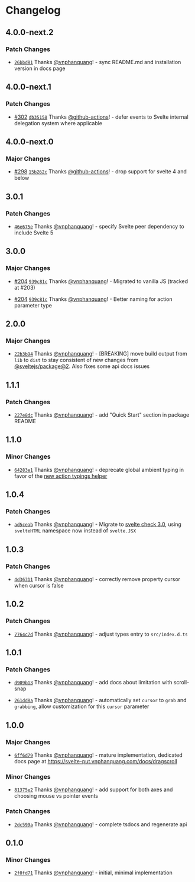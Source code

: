 # Changelog

## 4.0.0-next.2

### Patch Changes

- [`26bbd81`](https://github.com/vnphanquang/svelte-put/commit/26bbd813c1e65ead04d5d6bcb29b97a34045646b) Thanks [@vnphanquang](https://github.com/vnphanquang)! - sync README.md and installation version in docs page

## 4.0.0-next.1

### Patch Changes

- [#302](https://github.com/vnphanquang/svelte-put/pull/302) [`db35158`](https://github.com/vnphanquang/svelte-put/commit/db351580dfb3eea612be5435be1b6ac466fa6ac5) Thanks [@github-actions](https://github.com/apps/github-actions)! - defer events to Svelte internal delegation system where applicable

## 4.0.0-next.0

### Major Changes

- [#298](https://github.com/vnphanquang/svelte-put/pull/298) [`15b262c`](https://github.com/vnphanquang/svelte-put/commit/15b262cd30e52a906cef6080ff5838e66b0dc515) Thanks [@github-actions](https://github.com/apps/github-actions)! - drop support for svelte 4 and below

## 3.0.1

### Patch Changes

- [`46e675e`](https://github.com/vnphanquang/svelte-put/commit/46e675e05e87ca042af231cd059dc944cd6080d5) Thanks [@vnphanquang](https://github.com/vnphanquang)! - specify Svelte peer dependency to include Svelte 5

## 3.0.0

### Major Changes

- [#204](https://github.com/vnphanquang/svelte-put/pull/204) [`939c81c`](https://github.com/vnphanquang/svelte-put/commit/939c81c8ae5cb4aec577ed9cd3d7f105fa5fa979) Thanks [@vnphanquang](https://github.com/vnphanquang)! - Migrated to vanilla JS (tracked at #203)

- [#204](https://github.com/vnphanquang/svelte-put/pull/204) [`939c81c`](https://github.com/vnphanquang/svelte-put/commit/939c81c8ae5cb4aec577ed9cd3d7f105fa5fa979) Thanks [@vnphanquang](https://github.com/vnphanquang)! - Better naming for action parameter type

## 2.0.0

### Major Changes

- [`22b3b94`](https://github.com/vnphanquang/svelte-put/commit/22b3b94c74d58f5e8f2c826d0d4a9bd15b45fa94) Thanks [@vnphanquang](https://github.com/vnphanquang)! - [BREAKING] move build output from `lib` to `dist` to stay consistent of new changes from [@sveltejs/package@2](https://github.com/sveltejs/kit/releases/tag/%40sveltejs/package%402.0.0). Also fixes some api docs issues

## 1.1.1

### Patch Changes

- [`227e8dc`](https://github.com/vnphanquang/svelte-put/commit/227e8dc11f850787f9f98eb4b24cd23015c9c25c) Thanks [@vnphanquang](https://github.com/vnphanquang)! - add "Quick Start" section in package README

## 1.1.0

### Minor Changes

- [`64283e1`](https://github.com/vnphanquang/svelte-put/commit/64283e10c53985dc9cd99d65274996231c46b9bd) Thanks [@vnphanquang](https://github.com/vnphanquang)! - deprecate global ambient typing in favor of the [new action typings helper](https://github.com/sveltejs/svelte/pull/7805/files)

## 1.0.4

### Patch Changes

- [`ad5ceab`](https://github.com/vnphanquang/svelte-put/commit/ad5ceab52f89adbcd6d4680c247113c96063f395) Thanks [@vnphanquang](https://github.com/vnphanquang)! - Migrate to [svelte check 3.0](https://github.com/sveltejs/language-tools/releases/tag/svelte-check-3.0.1), using `svelteHTML` namespace now instead of `svelte.JSX`

## 1.0.3

### Patch Changes

- [`4d36311`](https://github.com/vnphanquang/svelte-put/commit/4d36311a2f6b3f307b7d8bc2cc97c97406baac53) Thanks [@vnphanquang](https://github.com/vnphanquang)! - correctly remove property cursor when cursor is false

## 1.0.2

### Patch Changes

- [`7764c7d`](https://github.com/vnphanquang/svelte-put/commit/7764c7d85f8ee12b45cb9eb68a246fcd8e3f8839) Thanks [@vnphanquang](https://github.com/vnphanquang)! - adjust types entry to `src/index.d.ts`

## 1.0.1

### Patch Changes

- [`d909b13`](https://github.com/vnphanquang/svelte-put/commit/d909b138df5aa65c87ecd9c17c5dab350972055f) Thanks [@vnphanquang](https://github.com/vnphanquang)! - add docs about limitation with scroll-snap

- [`261dd8a`](https://github.com/vnphanquang/svelte-put/commit/261dd8af2f9071ead52c7ea28b62ac83ed712f60) Thanks [@vnphanquang](https://github.com/vnphanquang)! - automatically set `cursor` to `grab` and `grabbing`, allow customization for this `cursor` parameter

## 1.0.0

### Major Changes

- [`6ff6d79`](https://github.com/vnphanquang/svelte-put/commit/6ff6d798de5d9ac03949d3dd3792cba383856ffb) Thanks [@vnphanquang](https://github.com/vnphanquang)! - mature implementation, dedicated docs page at https://svelte-put.vnphanquang.com/docs/dragscroll

### Minor Changes

- [`81375e2`](https://github.com/vnphanquang/svelte-put/commit/81375e2ed55849bac20f0776f4b5b5c78c13086a) Thanks [@vnphanquang](https://github.com/vnphanquang)! - add support for both axes and choosing mouse vs pointer events

### Patch Changes

- [`2dc599a`](https://github.com/vnphanquang/svelte-put/commit/2dc599a523a81200e2fc65b0090250663d3c323f) Thanks [@vnphanquang](https://github.com/vnphanquang)! - complete tsdocs and regenerate api

## 0.1.0

### Minor Changes

- [`2f0fd71`](https://github.com/vnphanquang/svelte-put/commit/2f0fd7109469e7f6812ce74359536e269edd1d48) Thanks [@vnphanquang](https://github.com/vnphanquang)! - initial, minimal implementation
